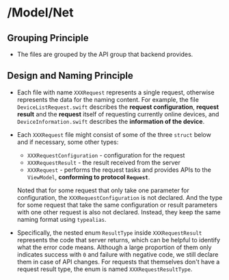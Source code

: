 # /Model/Net

## Grouping Principle

- The files are grouped by the API group that backend provides.

## Design and Naming Principle

- Each file with name `XXXRequest` represents a single request, otherwise represents the data for the naming content. For example, the file `DeviceListRequest.swift` describes the **request configuration**, **request result** and the **request** itself of requesting currently online devices, and `DeviceInformation.swift` describes the **information of the device**.

- Each `XXXRequest` file might consist of some of the three  `struct` below and if necessary, some other types:
    - `XXXRequestConfiguration` - configuration for the request
    - `XXXRequestResult` - the result received from the server
    - `XXXRequest` - performs the request tasks and provides APIs to the `ViewModel`, **conforming to protocol `Request`**.
    
    Noted that for some request that only take one parameter for configuration, the `XXXRequestConfiguration` is not declared. And the type for some request that take the same configuration or result parameters with one other request is also not declared. Instead, they keep the same naming format using `typealias`.

- Specifically, the nested enum `ResultType` inside `XXXRequestResult` represents the code that server returns, which can be helpful to identify what the error code means. Although a large proportion of them only indicates success with `0` and failure with negative code, we still declare them in case of API changes. For requests that themselves don't have a request result type, the enum is named `XXXRequestResultType`.
